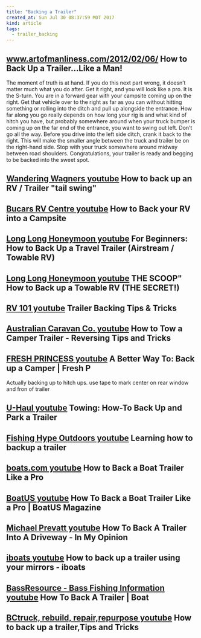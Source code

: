 ```yaml
---
title: "Backing a Trailer"
created_at: Sun Jul 30 08:37:59 MDT 2017
kind: article
tags:
  - trailer_backing
---
```


<h2>
  <a href="http://www.artofmanliness.com/2012/02/06/how-to-back-up-a-trailer-like-a-man/" target="_blank">www.artofmanliness.com/2012/02/06/</a>
  How to Back Up a Trailer…Like a Man!
</h2>

The moment of truth is at hand. If you do this next part wrong, it
doesn’t matter much what you do after. Get it right, and you will
look like a pro. It is the S-turn. You are in a forward gear with your
campsite coming up on the right. Get that vehicle over to the right as
far as you can without hitting something or rolling into the ditch and
pull up alongside the entrance. How far along you go really depends
on how long your rig is and what kind of hitch you have, but probably
somewhere around when your truck bumper is coming up on the far end of
the entrance, you want to swing out left. Don’t go all the way. Before
you drive into the left side ditch, crank it back to the right. This
will make the smaller angle between the truck and trailer be on the
right-hand side. Stop with your truck somewhere around midway between
road shoulders. Congratulations, your trailer is ready and begging to
be backed into the sweet spot.

<h2>
  <a href="https://www.youtube.com/watch?v=p1B5d_K2__4" target="_blank">Wandering Wagners youtube</a>
  How to back up an RV / Trailer "tail swing"
</h2>

<h2>
  <a href="https://www.youtube.com/watch?v=fdbGct8EA6E" target="_blank">Bucars RV Centre youtube</a>
  How to Back your RV into a Campsite
</h2>

<h2>
  <a href="https://www.youtube.com/watch?v=lzlOfBGr1i4" target="_blank">Long Long Honeymoon youtube</a>
  For Beginners: How to Back Up a Travel Trailer (Airstream / Towable RV)
</h2>

<h2>
  <a href="https://www.youtube.com/watch?v=RLtfrBWzNCw" target="_blank">Long Long Honeymoon youtube</a>
  THE SCOOP" How to Back up a Towable RV (THE SECRET!)
</h2>

<h2>
  <a href="https://www.youtube.com/watch?v=VY2lUU_oM7Y" target="_blank">RV 101 youtube</a>
  Trailer Backing Tips & Tricks
</h2>

<h2>
  <a href="https://www.youtube.com/watch?v=A7Cd-HiYWC8" target="_blank">Australian Caravan Co. youtube</a>
  How to Tow a Camper Trailer - Reversing Tips and Tricks
</h2>

<h2>
  <a href="https://www.youtube.com/watch?v=GpbJV7z-t-U" target="_blank">FRESH PRINCESS youtube</a>
  A Better Way To: Back up a Camper | Fresh P
</h2>

Actually backing up to hitch ups.
use tape to mark center on rear window and fron of trailer

<h2>
  <a href="https://www.youtube.com/watch?v=jo0MLjY8ppU" target="_blank">U-Haul youtube</a>
  Towing: How-To Back Up and Park a Trailer
</h2>

<h2>
  <a href="https://www.youtube.com/watch?v=j0ziACpS7Es" target="_blank">Fishing Hype Outdoors youtube</a>
  Learning how to backup a trailer
</h2>

<h2>
  <a href="https://www.youtube.com/watch?v=SnZqg3-mufM" target="_blank">boats.com youtube</a>
  How to Back a Boat Trailer Like a Pro
</h2>

<h2>
  <a href="https://www.youtube.com/watch?v=9F8Fk26Ekxg" target="_blank">BoatUS youtube</a>
  How To Back a Boat Trailer Like a Pro | BoatUS Magazine
</h2>

<h2>
  <a href="https://www.youtube.com/watch?v=wRJlP8wDd8s" target="_blank">Michael Prevatt youtube</a>
  How To Back A Trailer Into A Driveway - In My Opinion
</h2>

<h2>
  <a href="https://www.youtube.com/watch?v=WiAk19aE6NI" target="_blank">iboats youtube</a>
  How to back up a trailer using your mirrors - iboats
</h2>

<h2>
  <a href="https://www.youtube.com/watch?v=mTLc-ciG1_s" target="_blank">BassResource - Bass Fishing Information youtube</a>
  How To Back A Trailer | Boat
</h2>

<h2>
  <a href="https://www.youtube.com/watch?v=gZ4xSZte-1U" target="_blank">BCtruck, rebuild, repair,repurpose youtube</a>
  How to back up a trailer,Tips and Tricks
</h2>

<!--
html boilerplate
<a href="" target="_blank"></a>
<a name=""></a>
<img src="" width="400px">
<ul>
  <li></li>
</ul>
<pre>
</pre>
<pre><code>
</code></pre>
<math xmlns='http://www.w3.org/1998/Math/MathML' display='block'>
</math>
-->
